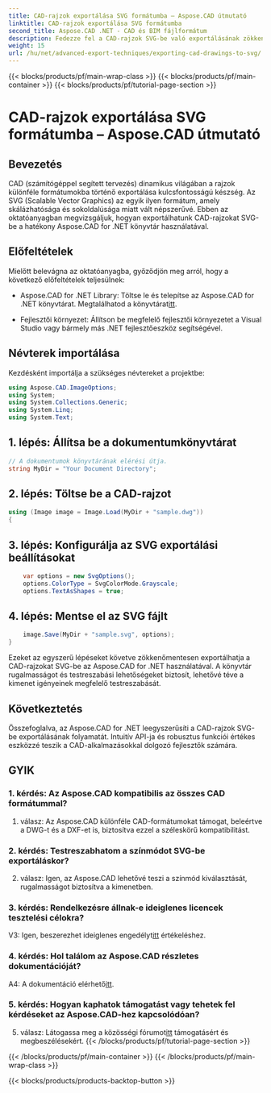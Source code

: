```yaml
---
title: CAD-rajzok exportálása SVG formátumba – Aspose.CAD útmutató
linktitle: CAD-rajzok exportálása SVG formátumba
second_title: Aspose.CAD .NET - CAD és BIM fájlformátum
description: Fedezze fel a CAD-rajzok SVG-be való exportálásának zökkenőmentes folyamatát az Aspose.CAD for .NET használatával. Fokozza CAD-fejlesztését rugalmassággal és testreszabással.
weight: 15
url: /hu/net/advanced-export-techniques/exporting-cad-drawings-to-svg/
---
```


{{< blocks/products/pf/main-wrap-class >}}
{{< blocks/products/pf/main-container >}}
{{< blocks/products/pf/tutorial-page-section >}}

# CAD-rajzok exportálása SVG formátumba – Aspose.CAD útmutató

## Bevezetés

CAD (számítógéppel segített tervezés) dinamikus világában a rajzok különféle formátumokba történő exportálása kulcsfontosságú készség. Az SVG (Scalable Vector Graphics) az egyik ilyen formátum, amely skálázhatósága és sokoldalúsága miatt vált népszerűvé. Ebben az oktatóanyagban megvizsgáljuk, hogyan exportálhatunk CAD-rajzokat SVG-be a hatékony Aspose.CAD for .NET könyvtár használatával.

## Előfeltételek

Mielőtt belevágna az oktatóanyagba, győződjön meg arról, hogy a következő előfeltételek teljesülnek:

-  Aspose.CAD for .NET Library: Töltse le és telepítse az Aspose.CAD for .NET könyvtárat. Megtalálhatod a könyvtárat[itt](https://releases.aspose.com/cad/net/).

- Fejlesztői környezet: Állítson be megfelelő fejlesztői környezetet a Visual Studio vagy bármely más .NET fejlesztőeszköz segítségével.

## Névterek importálása

Kezdésként importálja a szükséges névtereket a projektbe:

```csharp
using Aspose.CAD.ImageOptions;
using System;
using System.Collections.Generic;
using System.Linq;
using System.Text;
```

## 1. lépés: Állítsa be a dokumentumkönyvtárat

```csharp
// A dokumentumok könyvtárának elérési útja.
string MyDir = "Your Document Directory";
```

## 2. lépés: Töltse be a CAD-rajzot

```csharp
using (Image image = Image.Load(MyDir + "sample.dwg"))
{
```

## 3. lépés: Konfigurálja az SVG exportálási beállításokat

```csharp
    var options = new SvgOptions();
    options.ColorType = SvgColorMode.Grayscale;
    options.TextAsShapes = true;
```

## 4. lépés: Mentse el az SVG fájlt

```csharp
    image.Save(MyDir + "sample.svg", options);
}
```

Ezeket az egyszerű lépéseket követve zökkenőmentesen exportálhatja a CAD-rajzokat SVG-be az Aspose.CAD for .NET használatával. A könyvtár rugalmasságot és testreszabási lehetőségeket biztosít, lehetővé téve a kimenet igényeinek megfelelő testreszabását.

## Következtetés

Összefoglalva, az Aspose.CAD for .NET leegyszerűsíti a CAD-rajzok SVG-be exportálásának folyamatát. Intuitív API-ja és robusztus funkciói értékes eszközzé teszik a CAD-alkalmazásokkal dolgozó fejlesztők számára.

## GYIK

### 1. kérdés: Az Aspose.CAD kompatibilis az összes CAD formátummal?

1. válasz: Az Aspose.CAD különféle CAD-formátumokat támogat, beleértve a DWG-t és a DXF-et is, biztosítva ezzel a széleskörű kompatibilitást.

### 2. kérdés: Testreszabhatom a színmódot SVG-be exportáláskor?

2. válasz: Igen, az Aspose.CAD lehetővé teszi a színmód kiválasztását, rugalmasságot biztosítva a kimenetben.

### 3. kérdés: Rendelkezésre állnak-e ideiglenes licencek tesztelési célokra?

 V3: Igen, beszerezhet ideiglenes engedélyt[itt](https://purchase.aspose.com/temporary-license/) értékeléshez.

### 4. kérdés: Hol találom az Aspose.CAD részletes dokumentációját?

 A4: A dokumentáció elérhető[itt](https://reference.aspose.com/cad/net/).

### 5. kérdés: Hogyan kaphatok támogatást vagy tehetek fel kérdéseket az Aspose.CAD-hez kapcsolódóan?

 5. válasz: Látogassa meg a közösségi fórumot[itt](https://forum.aspose.com/c/cad/19) támogatásért és megbeszélésekért.
{{< /blocks/products/pf/tutorial-page-section >}}

{{< /blocks/products/pf/main-container >}}
{{< /blocks/products/pf/main-wrap-class >}}

{{< blocks/products/products-backtop-button >}}
